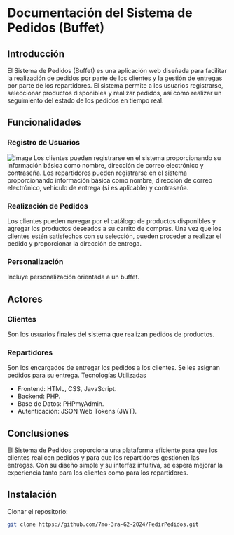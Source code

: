 # Documentación del Sistema de Pedidos (Buffet)
## Introducción
El Sistema de Pedidos (Buffet) es una aplicación web diseñada para facilitar la realización de pedidos por parte de los clientes y la gestión de entregas por parte de los repartidores. 
El sistema permite a los usuarios registrarse, seleccionar productos disponibles y realizar pedidos, así como realizar un seguimiento del estado de los pedidos en tiempo real.
## Funcionalidades
### Registro de Usuarios
![image](https://github.com/7mo-3ra-G2-2024/PedirPedidos/assets/128102337/b22eb280-9445-4b06-a28f-09ed8f65e459)
Los clientes pueden registrarse en el sistema proporcionando su información básica como nombre, dirección de correo electrónico y contraseña.
Los repartidores pueden registrarse en el sistema proporcionando información básica como nombre, dirección de correo electrónico, vehículo de entrega (si es aplicable) y contraseña.
### Realización de Pedidos
Los clientes pueden navegar por el catálogo de productos disponibles y agregar los productos deseados a su carrito de compras.
Una vez que los clientes estén satisfechos con su selección, pueden proceder a realizar el pedido y proporcionar la dirección de entrega.
### Personalización
Incluye personalización orientada a un buffet.
## Actores
### Clientes
Son los usuarios finales del sistema que realizan pedidos de productos.
### Repartidores
Son los encargados de entregar los pedidos a los clientes. Se les asignan pedidos para su entrega.
Tecnologías Utilizadas
- Frontend: HTML, CSS, JavaScript.
- Backend: PHP.
- Base de Datos: PHPmyAdmin.
- Autenticación: JSON Web Tokens (JWT).
## Conclusiones
El Sistema de Pedidos proporciona una plataforma eficiente para que los clientes realicen pedidos y para que los repartidores gestionen las entregas. Con su diseño simple y su interfaz intuitiva, se espera mejorar la experiencia tanto para los clientes como para los repartidores.
## Instalación
Clonar el repositorio:
```bash
git clone https://github.com/7mo-3ra-G2-2024/PedirPedidos.git
```
